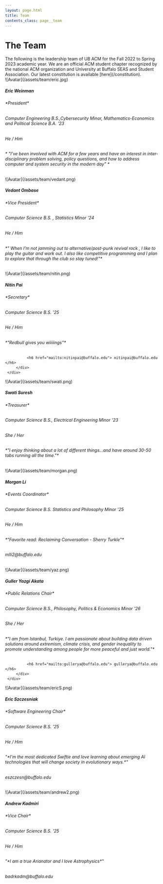 ```yaml
---
layout: page.html
title: Team
contents_class: page__team
---
```


# The Team

<div class = "page-description">
    The following is the leadership team of UB ACM for the Fall 2022 to Spring 2023
    academic year. We are an official ACM student chapter recognized by the national
    ACM organization and University at Buffalo SEAS and Student Association. Our
    latest constitution is available [here](/constitution).
</div>

<div class = "team">
  <div class="flip-card">
     <div class="flip-card-inner">
         <div class="flip-card-front">
              ![Avatar](/assets/team/eric.jpg)
              <div class="description">
                  <h5> Eric Weinman </h5>
                  <h6> *President* </h6>
              </div>
         </div>
         <div class="flip-card-back">
              <h6> Computer Engineering B.S.,Cybersecurity Minor, Mathematics-Economics and Political Science B.A.  '23</h6>
              <h6> He / Him</h6>
              <h6> * "I've been involved with ACM for a few years and have an interest in inter-disciplinary problem solving, policy questions, and how to address computer and system security in the modern day" * </h6>
         </div>
     </div>
  </div>


  <div class="flip-card">
     <div class="flip-card-inner">
         <div class="flip-card-front">
              ![Avatar](/assets/team/vedant.png)
              <div class="description">
                  <h5> Vedant Ombase</h5>
                  <h6> *Vice President* </h6>
              </div>
         </div>
         <div class="flip-card-back">
              <h6> Computer Science B.S. , Statistics Minor '24 </h6>
              <h6> He / Him </h6>
              <h6> *" When I’m not jamming out to alternative/post-punk revival rock , I like to play the guitar and work out. I also like competitive programming and I plan to explore that through the club so stay tuned!"* </h6>
         </div>
     </div>
  </div>

  <div class="flip-card">
     <div class="flip-card-inner">
         <div class="flip-card-front">
              ![Avatar](/assets/team/nitin.png)
              <div class="description">
                  <h5> Nitin Pai </h5>
                  <h6> *Secretary* </h6>
              </div>
         </div>
         <div class="flip-card-back">
              <h6> Computer Science B.S. '25 </h6>
              <h6> He / Him </h6>
              <h6> *"Redbull gives you wiiiiings"* </h6>

              <h6 href="mailto:nitinpai@buffalo.edu"> nitinpai@buffalo.edu </h6>
         </div>
     </div>
  </div>

  <div class="flip-card">
     <div class="flip-card-inner">
         <div class="flip-card-front">
              ![Avatar](/assets/team/swati.png)
              <div class="description">
                  <h5> Swati Suresh </h5>
                  <h6> *Treasurer* </h6>
              </div>
         </div>
         <div class="flip-card-back">
              <h6> Computer Science B.S., Electrical Engineering Minor '23</h6>
              <h6> She / Her </h6>
              <h6> *"I enjoy thinking about a lot of different things...and have around 30-50 tabs running all the time."* </h6>
         </div>
     </div>
  </div>

  <div class="flip-card">
     <div class="flip-card-inner">
         <div class="flip-card-front">
              ![Avatar](/assets/team/morgan.png)
              <div class="description">
                  <h5> Morgan Li </h5>
                  <h6> *Events Coordinator* </h6>
              </div>
         </div>
         <div class="flip-card-back">
              <h6> Computer Science B.S. Statistics and Philosophy Minor '25 </h6>
              <h6> He / Him </h6>
              <h6> *"Favorite read: Reclaiming Conversation - Sherry Turkle"* </h6>
              <h6 href="mailto:mlli2@buffalo.edu"> mlli2@buffalo.edu </h6>
         </div>
     </div>
  </div>

  <div class="flip-card">
     <div class="flip-card-inner">
         <div class="flip-card-front">
              ![Avatar](/assets/team/yaz.png)
              <div class="description">
                  <h5> Guller Yazgi Akata</h5>
                  <h6> *Public Relations Chair* </h6>
              </div>
         </div>
         <div class="flip-card-back">
              <h6> Computer Science B.S., Philosophy, Politics & Economics Minor '26 </h6>
              <h6> She / Her </h6>
              <h6> *"I am from Istanbul, Turkiye. I am passionate about building data driven solutions around extremism, climate crisis, and gender inequality to promote understanding among people for more peaceful and just world."* </h6>

              <h6 href="mailto:gullerya@buffalo.edu"> gullerya@buffalo.edu </h6>
         </div>
     </div>
  </div>
      <div class="flip-card">
        <div class="flip-card-inner">
         <div class="flip-card-front">
              ![Avatar](/assets/team/ericS.png)
              <div class="description">
                  <h5> Eric Szczesniak </h5>
                  <h6> *Software Engineering Chair* </h6>
              </div>
         </div>
         <div class="flip-card-back">
              <h6> Computer Science B.S. '25 </h6>
              <h6> He / Him </h6>
              <h6>"*I'm the most dedicated Swiftie and love learning about emerging AI technologies that will change society in evolutionary ways.*"</h6>
              <h6 href="mailto:eszczesn@buffalo.edu"> eszczesn@buffalo.edu </h6>
         </div>
     </div>
  </div>

  <div class="flip-card">
     <div class="flip-card-inner">
         <div class="flip-card-front">
              ![Avatar](/assets/team/andrew2.png)
              <div class="description">
                  <h5>  Andrew Kadmiri </h5>
                  <h6> *Vice Chair* </h6>
              </div>
         </div>
         <div class="flip-card-back">
              <h6> Computer Science B.S. '25 </h6>
              <h6> He / Him </h6>
              <h6>"*I am a true Arianator and I love Astrophysics*"</h6>
              <h6 href="mailto:badrkadm@buffalo.edu"> badrkadm@buffalo.edu </h6>
         </div>
     </div>
  </div>


  </div>
